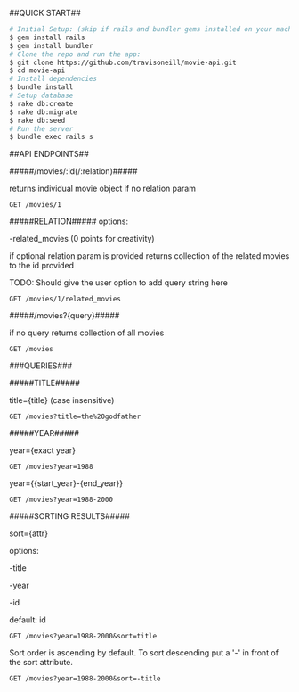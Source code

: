 ##QUICK START##
```bash
# Initial Setup: (skip if rails and bundler gems installed on your machine) requires Ruby
$ gem install rails
$ gem install bundler
# Clone the repo and run the app:
$ git clone https://github.com/travisoneill/movie-api.git
$ cd movie-api
# Install dependencies
$ bundle install
# Setup database
$ rake db:create
$ rake db:migrate
$ rake db:seed
# Run the server
$ bundle exec rails s
```

##API ENDPOINTS##

#####/movies/:id(/:relation)#####

returns individual movie object if no relation param
```
GET /movies/1
```
#####RELATION#####
options:

-related_movies (0 points for creativity)

if optional relation param is provided returns collection of the related
movies to the id provided

TODO: Should give the user option to add query string here

```
GET /movies/1/related_movies
```

#####/movies?{query}#####

if no query returns collection of all movies
```
GET /movies
```


###QUERIES###

#####TITLE#####

title={title} (case insensitive)
```
GET /movies?title=the%20godfather
```

#####YEAR#####

year={exact year}

```
GET /movies?year=1988
```
year={{start_year}-{end_year}}
```
GET /movies?year=1988-2000
```

#####SORTING RESULTS#####

sort={attr}

options:

-title

-year

-id

default: id
```
GET /movies?year=1988-2000&sort=title
```

Sort order is ascending by default.  To sort descending put a '-' in front
of the sort attribute.

```
GET /movies?year=1988-2000&sort=-title
```
